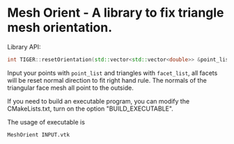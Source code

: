 # Mesh Orient - A library to fix triangle mesh orientation.

Library API:

```cpp
int TIGER::resetOrientation(std::vector<std::vector<double>> &point_list, std::vector<std::vector<int>> &facet_list, std::vector<int> &blockMark);
```

Input your points with ```point_list``` and triangles with ```facet_list```, all facets will be reset normal direction to fit right hand rule. The normals of the triangular face mesh all point to the outside.

If you need to build an executable program, you can modify the CMakeLists.txt, turn on the option "BUILD_EXECUTABLE".

The usage of executable is

```
MeshOrient INPUT.vtk
```